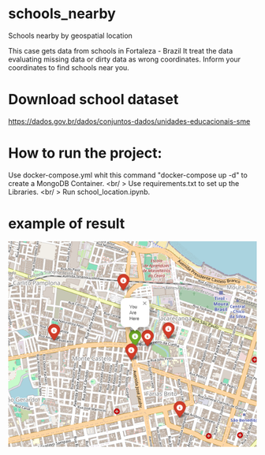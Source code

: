 # schools_nearby
Schools nearby by geospatial location

This case gets data from schools in Fortaleza - Brazil 
It treat the data evaluating missing data or dirty data as wrong coordinates.
Inform your coordinates to find schools near you.


# Download school dataset
https://dados.gov.br/dados/conjuntos-dados/unidades-educacionais-sme

# How to run the project:
Use docker-compose.yml whit this command "docker-compose up -d" to create a MongoDB Container. <br/ >
Use requirements.txt to set up the Libraries. <br/ >
Run school_location.ipynb.

# example of result

![My Image](example.png)
